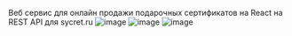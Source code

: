 Веб сервис для онлайн продажи подарочных сертификатов на React на REST API для sycret.ru
![image](https://github.com/user-attachments/assets/7c01e8e2-ebe1-4077-8ad6-5e33fd5e6322)
![image](https://github.com/user-attachments/assets/5779a1b5-e0fb-4192-a687-94315caf7e7b)
![image](https://github.com/user-attachments/assets/6383db9b-baf6-4478-9888-e40c3d6592e3)
